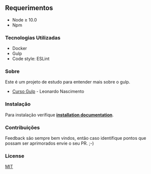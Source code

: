 ## Requerimentos

- Node &ge; 10.0
- Npm

### Tecnologias Utilizadas

* Docker 
* Gulp 
* Code style: ESLint

### Sobre

Este é um projeto de estudo para entender mais sobre o gulp.

- <a href="https://www.udemy.com/join/login-popup/?next=/course/aprendendo-gulp-basico/learn/lecture/8546532%3Fstart%3D0">Curso Gulp</a> - Leonardo Nascimento 

### Instalação

Para instalação verifique **[installation documentation](docs/installation.md)**.

### Contribuições
Feedback são sempre bem vindos, então caso identifique pontos que possam ser aprimorados envie o seu PR. ;-)

### License
[MIT](https://choosealicense.com/licenses/mit/)